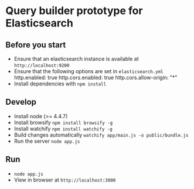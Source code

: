 # Query builder prototype for Elasticsearch

## Before you start

* Ensure that an elasticsearch instance is available at `http://localhost:9200`
* Ensure that the following options are set in `elasticsearch.yml`
    http.enabled: true
    http.cors.enabled: true
    http.cors.allow-origin: "*"
* Install dependencies with `npm install`

## Develop

* Install node (>= 4.4.7)
* Install browsify `npm install browsify -g`
* Install watchify `npm install watchify -g`
* Build changes automatically `watchify app/main.js -o public/bundle.js`
* Run the server `node app.js`

## Run

* `node app.js`
* View in browser at `http://localhost:3000`

